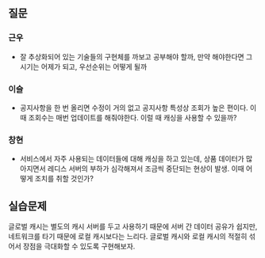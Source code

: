 ## 질문
### 근우
- 잘 추상화되어 있는 기술들의 구현체를 까보고 공부해야 할까, 만약 해야한다면 그 시기는 어제가 되고, 우선순위는 어떻게 될까

### 이슬
- 공지사항을 한 번 올리면 수정이 거의 없고 공지사항 특성상 조회가 높은 편이다. 이때 조회수는 매번 업데이트를 해줘야한다. 이럴 때 캐싱을 사용할 수 있을까?

### 창현
- 서비스에서 자주 사용되는 데이터들에 대해 캐싱을 하고 있는데, 상품 데이터가 많아지면서 레디스 서버의 부하가 심각해져서 조금씩 중단되는 현상이 발생. 이때 어떻게 조치를 취할 것인가?

## 실습문제
글로벌 캐시는 별도의 캐시 서버를 두고 사용하기 때문에 서버 간 데이터 공유가 쉽지만, 네트워크를 타기 때문에 로컬 캐시보다는 느리다. 글로벌 캐시와 로컬 캐시의 적절히 섞어서 장점을 극대화할 수 있도록 구현해보자.
